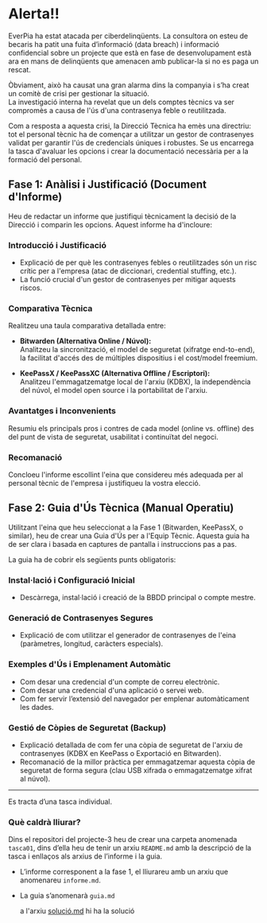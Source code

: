 # Alerta!!

EverPia ha estat atacada per ciberdelinqüents. La consultora on esteu de becaris ha patit una fuita d’informació (data breach) i informació confidencial sobre un projecte que està en fase de desenvolupament està ara en mans de delinqüents que amenacen amb publicar-la si no es paga un rescat.

Òbviament, això ha causat una gran alarma dins la companyia i s’ha creat un comitè de crisi per gestionar la situació.  
La investigació interna ha revelat que un dels comptes tècnics va ser compromès a causa de l'ús d'una contrasenya feble o reutilitzada.

Com a resposta a aquesta crisi, la Direcció Tècnica ha emès una directriu: tot el personal tècnic ha de començar a utilitzar un gestor de contrasenyes validat per garantir l'ús de credencials úniques i robustes. Se us encarrega la tasca d'avaluar les opcions i crear la documentació necessària per a la formació del personal.

## Fase 1: Anàlisi i Justificació (Document d'Informe)

Heu de redactar un informe que justifiqui tècnicament la decisió de la Direcció i comparin les opcions. Aquest informe ha d'incloure:

### Introducció i Justificació

- Explicació de per què les contrasenyes febles o reutilitzades són un risc crític per a l'empresa (atac de diccionari, credential stuffing, etc.).
- La funció crucial d'un gestor de contrasenyes per mitigar aquests riscos.

### Comparativa Tècnica

Realitzeu una taula comparativa detallada entre:

- **Bitwarden (Alternativa Online / Núvol):**  
  Analitzeu la sincronització, el model de seguretat (xifratge end-to-end), la facilitat d'accés des de múltiples dispositius i el cost/model freemium.

- **KeePassX / KeePassXC (Alternativa Offline / Escriptori):**  
  Analitzeu l'emmagatzematge local de l'arxiu (KDBX), la independència del núvol, el model open source i la portabilitat de l'arxiu.

### Avantatges i Inconvenients

Resumiu els principals pros i contres de cada model (online vs. offline) des del punt de vista de seguretat, usabilitat i continuïtat del negoci.

### Recomanació

Concloeu l'informe escollint l'eina que considereu més adequada per al personal tècnic de l'empresa i justifiqueu la vostra elecció.

## Fase 2: Guia d'Ús Tècnica (Manual Operatiu)

Utilitzant l'eina que heu seleccionat a la Fase 1 (Bitwarden, KeePassX, o similar), heu de crear una Guia d'Ús per a l'Equip Tècnic. Aquesta guia ha de ser clara i basada en captures de pantalla i instruccions pas a pas.

La guia ha de cobrir els següents punts obligatoris:

### Instal·lació i Configuració Inicial

- Descàrrega, instal·lació i creació de la BBDD principal o compte mestre.

### Generació de Contrasenyes Segures

- Explicació de com utilitzar el generador de contrasenyes de l'eina (paràmetres, longitud, caràcters especials).

### Exemples d'Ús i Emplenament Automàtic

- Com desar una credencial d'un compte de correu electrònic.
- Com desar una credencial d'una aplicació o servei web.
- Com fer servir l’extensió del navegador per emplenar automàticament les dades.

### Gestió de Còpies de Seguretat (Backup)

- Explicació detallada de com fer una còpia de seguretat de l'arxiu de contrasenyes (KDBX en KeePass o Exportació en Bitwarden).
- Recomanació de la millor pràctica per emmagatzemar aquesta còpia de seguretat de forma segura (clau USB xifrada o emmagatzematge xifrat al núvol).

---

Es tracta d’una tasca individual.

### Què caldrà lliurar?

Dins el repositori del projecte-3 heu de crear una carpeta anomenada `tasca01`, dins d’ella heu de tenir un arxiu `README.md` amb la descripció de la tasca i enllaços als arxius de l’informe i la guia.

- L’informe corresponent a la fase 1, el lliurareu amb un arxiu que anomenareu `informe.md`.
- La guia s’anomenarà `guia.md`

  a l'arxiu [solució.md](Solucio.md) hi ha la solució
